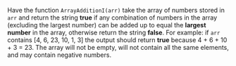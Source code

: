 Have the function ```ArrayAdditionI(arr)``` take the array of numbers stored in ```arr``` and return the string **true** if any combination of numbers in the array (excluding the largest number) can be added up to equal the **largest number** in the array, otherwise return the string **false**. For example: if ```arr``` contains [4, 6, 23, 10, 1, 3] the output should return **true** because 4 + 6 + 10 + 3 = 23. The array will not be empty, will not contain all the same elements, and may contain negative numbers.
